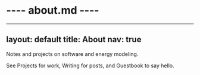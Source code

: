 # ---- about.md ----
---
layout: default
title: About
nav: true
---
<section>
  <p>Notes and projects on software and energy modeling.</p>
  <p>See Projects for work, Writing for posts, and Guestbook to say hello.</p>
</section>
